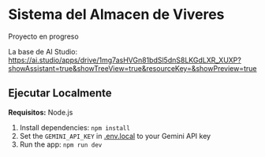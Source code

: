# Sistema del Almacen de Viveres

Proyecto en progreso

La base de AI Studio: https://ai.studio/apps/drive/1mg7asHVGn81bdSl5dnS8LKGdLXR_XUXP?showAssistant=true&showTreeView=true&resourceKey=&showPreview=true

## Ejecutar Localmente

**Requisitos:**  Node.js


1. Install dependencies:
   `npm install`
2. Set the `GEMINI_API_KEY` in [.env.local](.env.local) to your Gemini API key
3. Run the app:
   `npm run dev`

